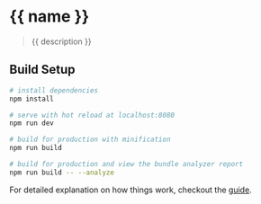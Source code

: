 # {{ name }}

> {{ description }}

## Build Setup

``` bash
# install dependencies
npm install

# serve with hot reload at localhost:8080
npm run dev

# build for production with minification
npm run build

# build for production and view the bundle analyzer report
npm run build -- --analyze
```

For detailed explanation on how things work, checkout the [guide](https://github.com/F-loat/mpvue-packager).
